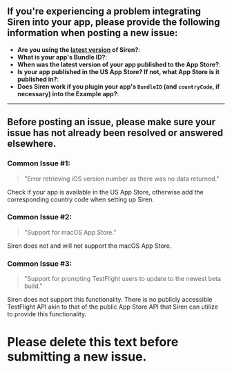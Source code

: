 ## If you're experiencing a problem integrating Siren into your app, please provide the following information when posting a new issue:

- **Are you using the [latest version](https://github.com/ArtSabintsev/Siren/releases) of Siren?**: 
- **What is your app's Bundle ID?**: 
- **When was the latest version of your app published to the App Store?**: 
- **Is your app published in the US App Store? If not, what App Store is it published in?**:
- **Does Siren work if you plugin your app's `BundleID` (and `countryCode`, if necessary) into the Example app?**:

---

## Before posting an issue, please make sure your issue has not already been resolved or answered elsewhere.

### Common Issue #1:
>"Error retrieving iOS version number as there was no data returned."

Check if your app is available in the US App Store, otherwise add the corresponding country code when setting up Siren.

### Common Issue #2:
> "Support for macOS App Store."

Siren does not and will not support the macOS App Store.

### Common Issue #3:
> "Support for prompting TestFlight users to update to the newest beta build."

Siren does not support this functionality. There is no publicly accessible TestFlight API akin to that of the public App Store API that Siren can utilize to provide this functionality.

# Please delete this text before submitting a new issue.
